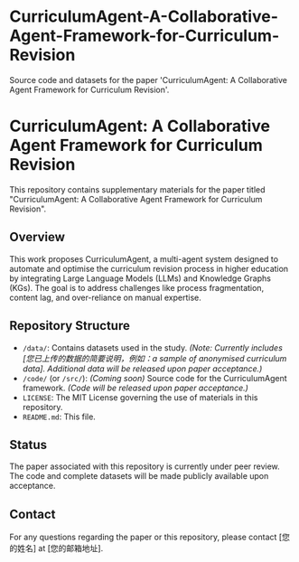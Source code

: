 # CurriculumAgent-A-Collaborative-Agent-Framework-for-Curriculum-Revision
Source code and datasets for the paper 'CurriculumAgent: A Collaborative Agent Framework for Curriculum Revision'.
# CurriculumAgent: A Collaborative Agent Framework for Curriculum Revision

This repository contains supplementary materials for the paper titled "CurriculumAgent: A Collaborative Agent Framework for Curriculum Revision".

## Overview

This work proposes CurriculumAgent, a multi-agent system designed to automate and optimise the curriculum revision process in higher education by integrating Large Language Models (LLMs) and Knowledge Graphs (KGs). The goal is to address challenges like process fragmentation, content lag, and over-reliance on manual expertise.

## Repository Structure

* `/data/`: Contains datasets used in the study. *(Note: Currently includes [您已上传的数据的简要说明，例如：a sample of anonymised curriculum data]. Additional data will be released upon paper acceptance.)*
* `/code/` (or `/src/`): *(Coming soon)* Source code for the CurriculumAgent framework. *(Code will be released upon paper acceptance.)*
* `LICENSE`: The MIT License governing the use of materials in this repository.
* `README.md`: This file.

## Status

The paper associated with this repository is currently under peer review. The code and complete datasets will be made publicly available upon acceptance.

## Contact

For any questions regarding the paper or this repository, please contact [您的姓名] at [您的邮箱地址].
